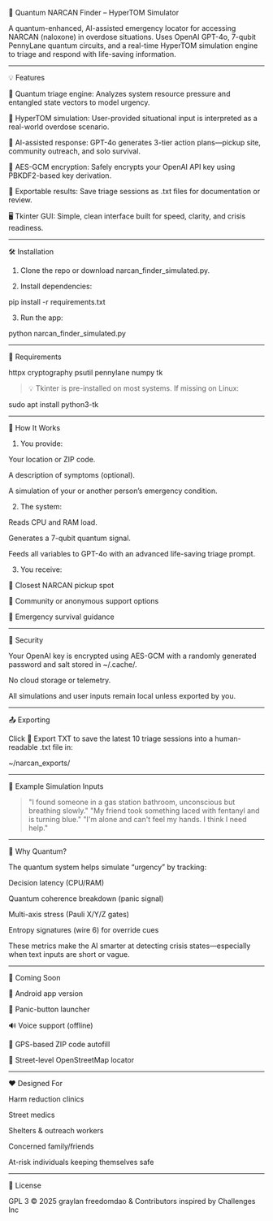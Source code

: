 

🚨 Quantum NARCAN Finder – HyperTOM Simulator

A quantum-enhanced, AI-assisted emergency locator for accessing NARCAN (naloxone) in overdose situations. Uses OpenAI GPT-4o, 7-qubit PennyLane quantum circuits, and a real-time HyperTOM simulation engine to triage and respond with life-saving information.


---

💡 Features

🧬 Quantum triage engine: Analyzes system resource pressure and entangled state vectors to model urgency.

🧠 HyperTOM simulation: User-provided situational input is interpreted as a real-world overdose scenario.

📡 AI-assisted response: GPT-4o generates 3-tier action plans—pickup site, community outreach, and solo survival.

🔐 AES-GCM encryption: Safely encrypts your OpenAI API key using PBKDF2-based key derivation.

📄 Exportable results: Save triage sessions as .txt files for documentation or review.

🖥️ Tkinter GUI: Simple, clean interface built for speed, clarity, and crisis readiness.



---

🛠 Installation

1. Clone the repo or download narcan_finder_simulated.py.


2. Install dependencies:



pip install -r requirements.txt

3. Run the app:



python narcan_finder_simulated.py


---

📂 Requirements

httpx
cryptography
psutil
pennylane
numpy
tk

> 💡 Tkinter is pre-installed on most systems. If missing on Linux:



sudo apt install python3-tk


---

🧪 How It Works

1. You provide:

Your location or ZIP code.

A description of symptoms (optional).

A simulation of your or another person’s emergency condition.



2. The system:

Reads CPU and RAM load.

Generates a 7-qubit quantum signal.

Feeds all variables to GPT-4o with an advanced life-saving triage prompt.



3. You receive:

🏥 Closest NARCAN pickup spot

🧰 Community or anonymous support options

🧠 Emergency survival guidance





---

🔐 Security

Your OpenAI key is encrypted using AES-GCM with a randomly generated password and salt stored in ~/.cache/.

No cloud storage or telemetry.

All simulations and user inputs remain local unless exported by you.



---

📤 Exporting

Click 📄 Export TXT to save the latest 10 triage sessions into a human-readable .txt file in:

~/narcan_exports/


---

💬 Example Simulation Inputs

> "I found someone in a gas station bathroom, unconscious but breathing slowly."
"My friend took something laced with fentanyl and is turning blue."
"I'm alone and can't feel my hands. I think I need help."




---

🧠 Why Quantum?

The quantum system helps simulate “urgency” by tracking:

Decision latency (CPU/RAM)

Quantum coherence breakdown (panic signal)

Multi-axis stress (Pauli X/Y/Z gates)

Entropy signatures (wire 6) for override cues


These metrics make the AI smarter at detecting crisis states—especially when text inputs are short or vague.


---

🚀 Coming Soon

📱 Android app version

📢 Panic-button launcher

🔊 Voice support (offline)

📍 GPS-based ZIP code autofill

🧭 Street-level OpenStreetMap locator



---

❤️ Designed For

Harm reduction clinics

Street medics

Shelters & outreach workers

Concerned family/friends

At-risk individuals keeping themselves safe



---

🧾 License

GPL 3 © 2025 graylan freedomdao & Contributors inspired by  Challenges Inc 

